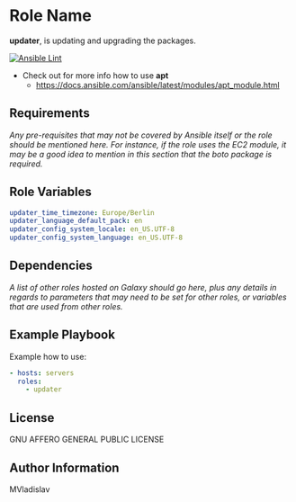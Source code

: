 # Role Name

**updater**, is updating and upgrading the packages.

[![Ansible Lint](https://github.com/MVladislav/ansible-updater/actions/workflows/ansible-lint.yml/badge.svg)](https://github.com/MVladislav/ansible-updater/actions/workflows/ansible-lint.yml)

- Check out for more info how to use **apt**
  - <https://docs.ansible.com/ansible/latest/modules/apt_module.html>

## Requirements

_Any pre-requisites that may not be covered by Ansible itself or the role should be mentioned here. For instance, if the role uses the EC2 module, it may be a good idea to mention in this section that the boto package is required._

## Role Variables

```yml
updater_time_timezone: Europe/Berlin
updater_language_default_pack: en
updater_config_system_locale: en_US.UTF-8
updater_config_system_language: en_US.UTF-8
```

## Dependencies

_A list of other roles hosted on Galaxy should go here, plus any details in regards to parameters that may need to be set for other roles, or variables that are used from other roles._

## Example Playbook

Example how to use:

```yml
- hosts: servers
  roles:
    - updater
```

## License

GNU AFFERO GENERAL PUBLIC LICENSE

## Author Information

MVladislav
